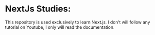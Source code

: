 # NextJs Studies:

This repository is used exclusively to learn Next.js. I don't will follow any tutorial on Youtube, I only will read the documentation.